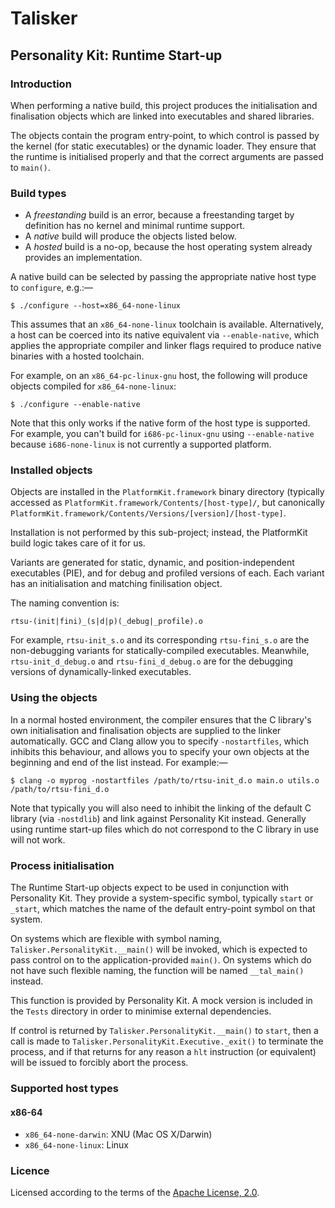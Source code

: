 # Talisker
## Personality Kit: Runtime Start-up

### Introduction

When performing a native build, this project produces the initialisation and
finalisation objects which are linked into executables and shared libraries.

The objects contain the program entry-point, to which control is passed by
the kernel (for static executables) or the dynamic loader. They ensure that
the runtime is initialised properly and that the correct arguments are
passed to `main()`.

### Build types

* A *freestanding* build is an error, because a freestanding target by definition has no kernel and minimal runtime support.
* A *native* build will produce the objects listed below.
* A *hosted* build is a no-op, because the host operating system already provides an implementation.

A native build can be selected by passing the appropriate native host type to
`configure`, e.g.:—

```
$ ./configure --host=x86_64-none-linux
```

This assumes that an `x86_64-none-linux` toolchain is available. Alternatively,
a host can be coerced into its native equivalent via `--enable-native`, which
applies the appropriate compiler and linker flags required to produce native
binaries with a hosted toolchain.

For example, on an `x86_64-pc-linux-gnu` host, the following will produce
objects compiled for `x86_64-none-linux`:

```
$ ./configure --enable-native
```

Note that this only works if the native form of the host type is supported.
For example, you can't build for `i686-pc-linux-gnu` using `--enable-native`
because `i686-none-linux` is not currently a supported platform.

### Installed objects

Objects are installed in the `PlatformKit.framework` binary directory (typically
accessed as `PlatformKit.framework/Contents/[host-type]/`, but canonically
`PlatformKit.framework/Contents/Versions/[version]/[host-type]`.

Installation is not performed by this sub-project; instead, the PlatformKit
build logic takes care of it for us.

Variants are generated for static, dynamic, and position-independent
executables (PIE), and for debug and profiled versions of each. Each
variant has an initialisation and matching finilisation object.

The naming convention is:

```
rtsu-(init|fini)_(s|d|p)(_debug|_profile).o
```

For example, `rtsu-init_s.o` and its corresponding `rtsu-fini_s.o` are the
non-debugging variants for statically-compiled executables. Meanwhile,
`rtsu-init_d_debug.o` and `rtsu-fini_d_debug.o` are for the debugging
versions of dynamically-linked executables.

### Using the objects

In a normal hosted environment, the compiler ensures that the C library's
own initialisation and finalisation objects are supplied to the linker
automatically. GCC and Clang allow you to specify `-nostartfiles`, which
inhibits this behaviour, and allows you to specify your own objects at the
beginning and end of the list instead. For example:—

```
$ clang -o myprog -nostartfiles /path/to/rtsu-init_d.o main.o utils.o /path/to/rtsu-fini_d.o
```

Note that typically you will also need to inhibit the linking of the
default C library (via `-nostdlib`) and link against Personality Kit
instead. Generally using runtime start-up files which do not correspond
to the C library in use will not work.

### Process initialisation

The Runtime Start-up objects expect to be used in conjunction with Personality
Kit. They provide a system-specific symbol, typically `start` or `_start`,
which matches the name of the default entry-point symbol on that system.

On systems which are flexible with symbol naming,
`Talisker.PersonalityKit.__main()` will be invoked, which is expected to pass
control on to the application-provided `main()`. On systems which do not
have such flexible naming, the function will be named `__tal_main()` instead.

This function is provided by Personality Kit. A mock version is included in
the `Tests` directory in order to minimise external dependencies.

If control is returned by `Talisker.PersonalityKit.__main()` to `start`, then
a call is made to `Talisker.PersonalityKit.Executive._exit()` to terminate the
process, and if that returns for any reason a `hlt` instruction (or equivalent)
will be issued to forcibly abort the process.

### Supported host types

#### x86-64

* `x86_64-none-darwin`: XNU (Mac OS X/Darwin)
* `x86_64-none-linux`: Linux

### Licence

Licensed according to the terms of the [Apache License, 2.0](LICENSE-2.0).
